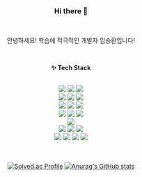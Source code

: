 <div align=center>
  
### Hi there 👋 
</br>
<p>안녕하세요! 학습에 적극적인 개발자 임승환입니다!</p>

</br>

<b>✨ Tech Stack</b>
</br> </br>
<div align=center> 
  <img src="https://img.shields.io/badge/java-007396?style=for-the-badge&logo=java&logoColor=white"> 
  <img src="https://img.shields.io/badge/python-3776AB?style=for-the-badge&logo=python&logoColor=white"> 
  <img src="https://img.shields.io/badge/r-276DC3.svg?&style=for-the-badge&logo=r&logoColor=white"> 
  <br>
  
  <img src="https://img.shields.io/badge/html5-E34F26?style=for-the-badge&logo=html5&logoColor=white"> 
  <img src="https://img.shields.io/badge/css-1572B6?style=for-the-badge&logo=css3&logoColor=white"> 
  <img src="https://img.shields.io/badge/javascript-F7DF1E?style=for-the-badge&logo=javascript&logoColor=black"> 
  <br>

  <img src="https://img.shields.io/badge/mysql-4479A1?style=for-the-badge&logo=mysql&logoColor=white"> 
  <img src="https://img.shields.io/badge/mariaDB-003545?style=for-the-badge&logo=mariaDB&logoColor=white">
<!--   <img src="https://img.shields.io/badge/redis-DC382D?style=for-the-badge&logo=redis&logoColor=white"> -->
<!--   <img src="https://img.shields.io/badge/amazonrds-527FFF?style=for-the-badge&logo=amazonrds&logoColor=white"> -->
  <img src="https://img.shields.io/badge/amazons3-569A31?style=for-the-badge&logo=amazons3&logoColor=white">
  <br>

  <img src="https://img.shields.io/badge/docker-2496ED?style=for-the-badge&logo=docker&logoColor=white">
  <img src="https://img.shields.io/badge/jenkins-D24939?style=for-the-badge&logo=jenkins&logoColor=white">
  <img src="https://img.shields.io/badge/amazonec2-FF9900?style=for-the-badge&logo=amazonec2&logoColor=white">
  
  <br>

  <img src="https://img.shields.io/badge/vue.js-4FC08D?style=for-the-badge&logo=vue.js&logoColor=white"> 
<!--   <img src="https://img.shields.io/badge/node.js-339933?style=for-the-badge&logo=Node.js&logoColor=white"> -->
  <br>

  <img src="https://img.shields.io/badge/springboot-6DB33F?style=for-the-badge&logo=springboot&logoColor=white">
  <img src="https://img.shields.io/badge/django-092E20?style=for-the-badge&logo=django&logoColor=white">
  
  <img src="https://img.shields.io/badge/bootstrap-7952B3?style=for-the-badge&logo=bootstrap&logoColor=white">
  <br>

  <img src="https://img.shields.io/badge/github-181717?style=for-the-badge&logo=github&logoColor=white">
  <img src="https://img.shields.io/badge/gitlab-FC6D26?style=for-the-badge&logo=gitlab&logoColor=white">
  <img src="https://img.shields.io/badge/git-F05032?style=for-the-badge&logo=git&logoColor=white">
  <img src="https://img.shields.io/badge/gerrit-EEEEEE?style=for-the-badge&logo=&logoColor=white">
  <br>
  
</div>
<br></br>

[![Solved.ac Profile](http://mazassumnida.wtf/api/v2/generate_badge?boj=hwan9709)](https://solved.ac/hwan9709@naver.com/) 
[![Anurag's GitHub stats](https://github-readme-stats.vercel.app/api?username=Lim-seunghwan99)](https://github.com/anuraghazra/github-readme-stats)

</div>


<!--
**dreamingbeom/dreamingbeom** is a ✨ _special_ ✨ repository because its `README.md` (this file) appears on your GitHub profile.

Here are some ideas to get you started:

- 🔭 I’m currently working on ...
- 🌱 SSAFY 10기 교육중!
- 👯 I’m looking to collaborate on ...
- 🤔 I’m looking for help with ...
- 💬 Ask me about ...
- 📫 How to reach me: ...
- 😄 Pronouns: ...
- ⚡ Fun fact: ...
-->
